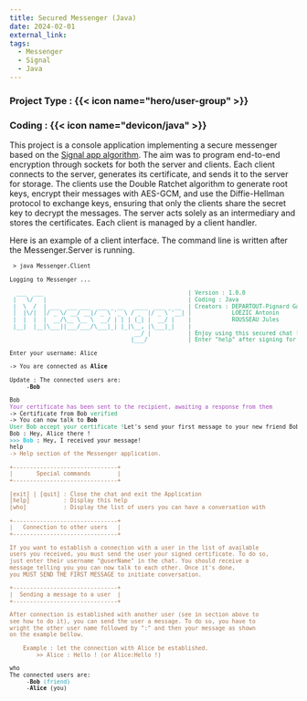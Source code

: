 ```yaml
---
title: Secured Messenger (Java)
date: 2024-02-01
external_link:
tags:
  - Messenger
  - Signal
  - Java
---
```


### Project Type : {{< icon name="hero/user-group" >}} 
### Coding       : {{< icon name="devicon/java" >}}


This project is a console application implementing a secure messenger based on the [Signal app algorithm](https://signal.org/docs/specifications/doubleratchet/doubleratchet.pdf). The aim was to program end-to-end encryption through sockets for both the server and clients. Each client connects to the server, generates its certificate, and sends it to the server for storage. The clients use the Double Ratchet algorithm to generate root keys, encrypt their messages with AES-GCM, and use the Diffie-Hellman protocol to exchange keys, ensuring that only the clients share the secret key to decrypt the messages. The server acts solely as an intermediary and stores the certificates. Each client is managed by a client handler.

Here is an example of a client interface. The command line is written after the Messenger.Server is running.

<pre style="font-size: 0.7em; line-height: 1.2;"> > java Messenger.Client

Logging to Messenger ...

<font color="#2AA1B3">  ___  ___                                           </font><font color="#26A269">| Version : 1.0.0</font>
<font color="#2AA1B3"> |   \/   |                                          </font><font color="#26A269">| Coding : Java</font>
<font color="#2AA1B3"> |  \  /  | ___  ___ ___  ___ _ __   __ _  ___ _ __  </font><font color="#26A269">| Creators : DEPARTOUT-Pignard Gabriel</font>
<font color="#2AA1B3"> |  |\/|  |/ _ \/ __/ __|/ _ \ &apos;_ \ / _` |/ _ \ &apos;__| </font><font color="#26A269">|            LOEZIC Antonin</font>
<font color="#2AA1B3"> |  |  |  |  __/\__ \__ \  __/ | | | (_| |  __/ |    </font><font color="#26A269">|            ROUSSEAU Jules</font>
<font color="#2AA1B3"> |__|  |__|\___||___/___/\___|_| |_|\__, |\___|_|    </font><font color="#26A269">| </font>
<font color="#2AA1B3">                                     __/ |           </font><font color="#26A269">| Enjoy using this secured chat !</font>
<font color="#2AA1B3">                                    |___/            </font><font color="#26A269">| Enter &quot;help&quot; after signing for help</font>

Enter your username: Alice

-&gt; You are connected as <b>Alice</b>

Update : The connected users are:
	 -<b>Bob</b>

Bob
<font color="#A347BA">Your certificate has been sent to the recipient, awaiting a response from them</font>
-&gt; Certificate from Bob<font color="#26A269"> verified</font>
-&gt; You can now talk to <b>Bob</b>
<font color="#26A269">User Bob accept your certificate !</font>Let&apos;s send your first message to your new friend Bob
Bob : Hey, Alice there !
<font color="#2AA1B3">&gt;&gt;&gt; </font><font color="#33C7DE"><b>Bob</b></font> : Hey, I received your message!
help
<font color="#A2734C">-&gt; Help section of the Messenger application.</font>

<font color="#A2734C">+-------------------------------+</font>
<font color="#A2734C">|       Special commands        | </font>
<font color="#A2734C">+-------------------------------+</font>

<font color="#A2734C">[exit] | [quit] : Close the chat and exit the Application</font>
<font color="#A2734C">[help]          : Display this help</font>
<font color="#A2734C">[who]           : Display the list of users you can have a conversation with</font>

<font color="#A2734C">+-------------------------------+</font>
<font color="#A2734C">|   Connection to other users   | </font>
<font color="#A2734C">+-------------------------------+</font>

<font color="#A2734C">If you want to establish a connection with a user in the list of available</font>
<font color="#A2734C">users you received, you must send the user your signed certificate. To do so,</font>
<font color="#A2734C">just enter their username &quot;@userName&quot; in the chat. You should receive a </font>
<font color="#A2734C">message telling you you can now talk to each other. Once it&apos;s done, </font>
<font color="#A2734C">you MUST SEND THE FIRST MESSAGE to initiate conversation.</font>

<font color="#A2734C">+-------------------------------+</font>
<font color="#A2734C">|  Sending a message to a user  | </font>
<font color="#A2734C">+-------------------------------+</font>

<font color="#A2734C">After connection is established with another user (see in section above to</font>
<font color="#A2734C">see how to do it), you can send the user a message. To do so, you have to </font>
<font color="#A2734C">wright the other user name followed by &quot;:&quot; and then your message as shown</font>
<font color="#A2734C">on the example bellow.</font>

	<font color="#A2734C">Example : let the connection with Alice be established.</font>
	<font color="#A2734C">    &gt;&gt; Alice : Hello ! (or Alice:Hello !)</font>

who
The connected users are:
	 -<b>Bob</b><font color="#2AA1B3"> (friend)</font>
	 -<b>Alice</b> (you)
</pre>

<!--more-->




